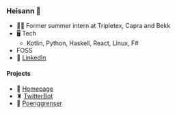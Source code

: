 ### Heisann 👋

- 🙆‍♂️ Former summer intern at Tripletex, Capra and Bekk 
- 🖥️ Tech
  - Kotlin, Python, Haskell, React, Linux, F#
- FOSS 
- 🔗 [LinkedIn](https://www.linkedin.com/in/theodorcarlsen/)

#### Projects
- 📃 [Homepage](https://theodorc.no/)
- ♜ [TwitterBot](https://twitter.com/chessdaily)
- 💯 [Poenggrenser](https://poenggrenser.xyz) 

<!--
**TheodorRene/TheodorRene** is a ✨ _special_ ✨ repository because its `README.md` (this file) appears on your GitHub profile.

Here are some ideas to get you started:

- 🔭 I’m currently working on ...
- 🌱 I’m currently learning ...
- 👯 I’m looking to collaborate on ...
- 🤔 I’m looking for help with ...
- 💬 Ask me about ...
- 📫 How to reach me: ...
- 😄 Pronouns: ...
- ⚡ Fun fact: ...
-->
